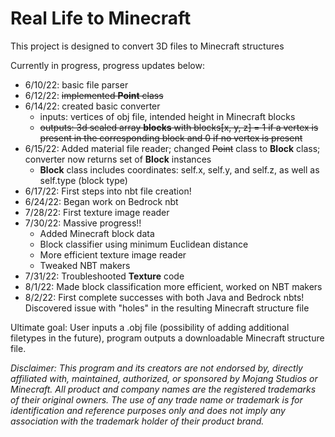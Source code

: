 # Real Life to Minecraft
This project is designed to convert 3D files to Minecraft structures

Currently in progress, progress updates below:

- 6/10/22: basic file parser
- 6/12/22: ~~implemented **Point** class~~
- 6/14/22: created basic converter
  - inputs: vertices of obj file, intended height in Minecraft blocks
  - ~~outputs: 3d scaled array **blocks** with blocks[x, y, z] = 1 if a vertex is present in the corresponding block and 0 if no vertex is present~~
- 6/15/22: Added material file reader; changed ~~Point~~ class to **Block** class; converter now returns set of **Block** instances
  - **Block** class includes coordinates: self.x, self.y, and self.z, as well as self.type (block type)      
- 6/17/22: First steps into nbt file creation!
- 6/24/22: Began work on Bedrock nbt
- 7/28/22: First texture image reader
- 7/30/22: Massive progress!!
  - Added Minecraft block data
  - Block classifier using minimum Euclidean distance
  - More efficient texture image reader
  - Tweaked NBT makers
- 7/31/22: Troubleshooted **Texture** code
- 8/1/22: Made block classification more efficient, worked on NBT makers
- 8/2/22: First complete successes with both Java and Bedrock nbts! Discovered issue with "holes" in the resulting Minecraft structure file

Ultimate goal: User inputs a .obj file (possibility of adding additional filetypes in the future), program outputs a downloadable Minecraft structure file.

*Disclaimer: This program and its creators are not endorsed by, directly affiliated with, maintained, authorized, or sponsored by Mojang Studios or Minecraft. All product and company names are the registered trademarks of their original owners. The use of any trade name or trademark is for identification and reference purposes only and does not imply any association with the trademark holder of their product brand.*
